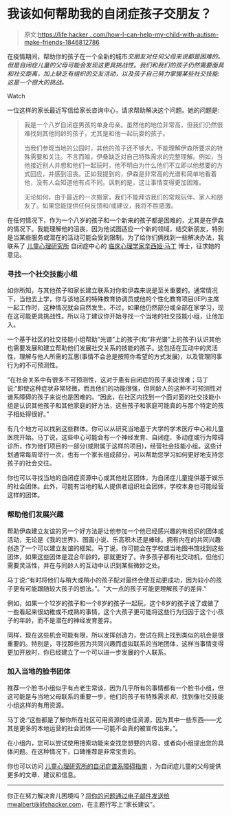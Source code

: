 # 我该如何帮助我的自闭症孩子交朋友？

> 原文:[https://life hacker . com/how-I-can-help-my-child-with-autism-make-friends-1846812786](https://lifehacker.com/how-can-i-help-my-child-with-autism-make-friends-1846812786)

在疫情期间，帮助你的孩子在一个全新的城市*交朋友对任何父母来说都是困难的。但是自闭症儿童的父母可能会发现这更具挑战性。我们和我们的孩子仍然需要面具和社交距离，加上缺乏有组织的交友活动，以及孩子自己努力掌握某些社交技能:这是一个很大的挑战。*

Watch

一位这样的家长最近写信给家长咨询中心，请求帮助解决这个问题。她的问题是:

> 我是一个八岁自闭症男孩的单身母亲。虽然他的地位非常高，但我们仍然很难找到其他同龄的孩子，尤其是和他一起玩耍的孩子。
> 
> 当我们参观当地的公园时，其他的孩子还不够大，不能理解伊森所要求的特殊需要和关注。不言而喻，伊桑缺乏对自己特殊需求的完整理解。例如，当他接近别人并想和他们一起玩时，他不明白为什么他们不立即以他想要的方式回应，并感到沮丧。正如我提到的，伊森是非常高的光谱和简单地看着他，没有人会知道他有点不同。讽刺的是，这让事情变得更加困难。
> 
> 无论如何，由于最近的一次搬家，我们不能拜访我们的常规玩伴、家人和朋友了。如果您能提供任何反馈和/或建议，我将不胜感激。

在任何情况下，作为一个八岁的孩子和一个新来的孩子都是困难的，尤其是在伊森的情况下。我能理解他的沮丧，因为他试图适应一个新的领域，结交新朋友，特别是当某些服务或潜在的活动可能会受到限制。为了给你们俩找到一些解决办法，我联系了 [儿童心理研究所](https://childmind.org/) 自闭症中心的 [临床心理学家辛西娅·马丁](https://childmind.org/bio/cynthia-martin-psyd/) 博士，征求她的意见。

### 寻找一个社交技能小组

如你所知，与其他孩子和家长建立联系对你和伊森来说是至关重要的。通常情况下，当他去上学，你与该地区的特殊教育协调员或他的个性化教育项目(IEP)主席一起工作时，这种情况就会自然发生。不过，如果他仍然部分或全部在家学习，现在这可能更具挑战性。所以马丁建议你开始寻找一个当地的社交技能小组，让他加入。

一个基于社区的社交技能小组帮助“光谱”上的孩子(和“非光谱”上的孩子)认识其他也需要发展和建立帮助他们发展社交关系的技能的孩子。这包括在互动中的灵活性，理解与他人所需的互惠(事情不会总是按照你希望的方式发展)，以及管理同事行为的不可预测性。

“在社会关系中有很多不可预测性，这对于患有自闭症的孩子来说很难；马丁说:“即使这种症状非常轻微，而且他们的功能很强，但同龄人的这种不可预测性对谱系障碍的孩子来说也是困难的。“因此，在社区内找到一个面对面的社交技能小组是认识其他孩子和其他家庭的好方法，这些孩子和家庭可能真的与那个特定的孩子相处得很好。”

有几个地方可以找到这些群体。你可以从研究当地基于大学的学术医疗中心和儿童医院开始。马丁说，这些中心可能会有一个神经发育、自闭症、多动症或行为障碍诊所，作为他们项目的一部分(或附属于这样的项目)，经营社会技能小组。这些计划通常每周举行一次，也有一个家长组成部分，可以帮助您学习如何更好地支持您孩子的社会交往。

你也可以寻找当地的自闭症资源中心或其他社区团体，为自闭症儿童提供基于娱乐的社会团体。此外，可能有当地的私人提供者组织社会团体，学校本身也可能经营这样的团体。

### 帮助他们发展兴趣

帮助伊森建立友谊的另一个好方法是让他参加一个他已经感兴趣的有组织的团体或活动，无论是《我的世界》、图画小说、乐高积木还是棒球。拥有内在的共同兴趣创造了一个可以建立友谊的框架。马丁说，你可能会在学校或当地图书馆找到这些团体，如果这些团体是混合年龄的，那就更好了。许多孩子都有社交动机，但他们需要灵活性，并在与同龄人的互动中认识到某些微妙之处。

马丁说:“有时将他们与稍大或稍小的孩子配对最终会使互动更成功，因为较小的孩子更有可能跟随较大孩子的想法。”。"大一点的孩子可能更理解孩子的差异."

例如，如果一个12岁的孩子和一个8岁的孩子一起玩，这个8岁的孩子说了或做了一些看起来很幼稚或不成熟的事情，这个大孩子更可能将这些行为归因于这个小孩子的年龄，而不是潜在的神经发育差异。

同样，现在这些机会可能有限，所以发挥创造力，尝试在网上找到类似的机会是很重要的。特别是，寻找那些因为共同兴趣而虚拟联系的当地团体，这样当事情变得更加开放时，你已经建立了一个可以进一步发展的个人联系。

### 加入当地的脸书团体

推荐一个脸书小组似乎有点老生常谈，因为几乎所有的事情都有一个脸书小组，但这可能是与当地父母联系的重要一步，他们的孩子有特殊需求*和*，找到像社交技能小组这样的有用资源。

马丁说:“这些都是了解你所在社区可用资源的绝佳资源，因为其中一些东西——尤其是更多的本地运营的社会团体——可能不会真的被宣传出来。”。

在小组内，您可以尝试使用搜索功能来查找您想要的内容，或者向小组提出您的具体问题。在这种情况下，口碑推荐是非常宝贵的。

你也可以访问 [儿童心理研究所的自闭症谱系障碍指南](https://childmind.org/topics/disorders/autism-spectrum-disorder/) ，为自闭症儿童的父母提供更多的文章、建议和信息。

* * *

你正在努力解决育儿困境吗？将你的问题通过电子邮件发送给mwalbert@lifehacker.com，在主题行写上“家长建议”。